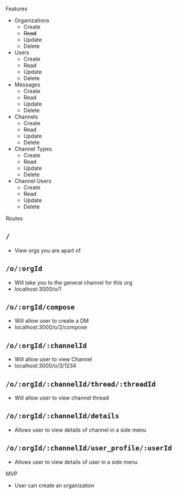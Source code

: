 Features
- Organizations
  - Create
  - ~~Read~~
  - Update
  - Delete
- Users
  - Create
  - Read
  - Update
  - Delete
- Messages
  - Create
  - Read
  - Update
  - Delete
- Channels
  - Create
  - Read
  - Update
  - Delete
- Channel Types
  - Create
  - Read
  - Update
  - Delete
- Channel Users
  - Create
  - Read
  - Update
  - Delete

Routes
## `/`
- View orgs you are apart of

## `/o/:orgId`
- Will take you to the general channel for this org
- localhost:3000/o/1

## `/o/:orgId/compose`
- Will allow user to create a DM
- localhost:3000/o/2/compose

## `/o/:orgId/:channelId`
- Will allow user to view Channel
- localhost:3000/o/3/1234

## `/o/:orgId/:channelId/thread/:threadId`
- Will allow user to view channel thread

## `/o/:orgId/:channelId/details`
- Allows user to view details of channel in a side menu

## `/o/:orgId/:channelId/user_profile/:userId`
- Allows user to view details of user in a side menu




MVP
- User can create an organization

